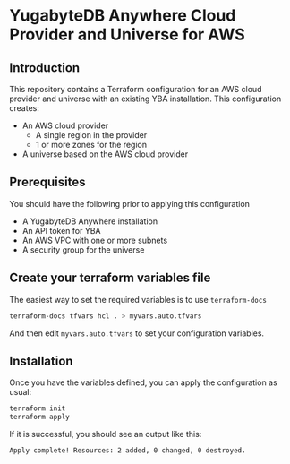 # YugabyteDB Anywhere Cloud Provider and Universe for AWS

## Introduction

This repository contains a Terraform configuration for an AWS cloud provider and universe with an existing YBA installation.  This configuration creates:

* An AWS cloud provider 
    * A single region in the provider
    * 1 or more zones for the region
* A universe based on the AWS cloud provider

## Prerequisites

You should have the following prior to applying this configuration

* A YugabyteDB Anywhere installation
* An API token for YBA
* An AWS VPC with one or more subnets
* A security group for the universe

## Create your terraform variables file

The easiest way to set the required variables is to use `terraform-docs`
```bash
terraform-docs tfvars hcl . > myvars.auto.tfvars
```

And then edit `myvars.auto.tfvars` to set your configuration variables.

## Installation

Once you have the variables defined, you can apply the configuration as usual:

```bash
terraform init
terraform apply
```
If it is successful, you should see an output like this:

```bash
Apply complete! Resources: 2 added, 0 changed, 0 destroyed.
```